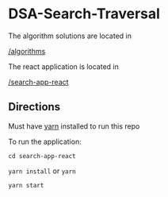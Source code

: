 # DSA-Search-Traversal

The algorithm solutions are located in

[/algorithms](https://github.com/thinkful-ei20/gianluca-DSA-Searching/tree/master/algorithms)

The react application is located in

[/search-app-react](https://github.com/thinkful-ei20/gianluca-DSA-Searching/tree/master/search-app-react)

## Directions

Must have [yarn](https://yarnpkg.com/lang/en/) installed to run this repo

To run the application:

`cd search-app-react`

`yarn install` or `yarn`

`yarn start`
